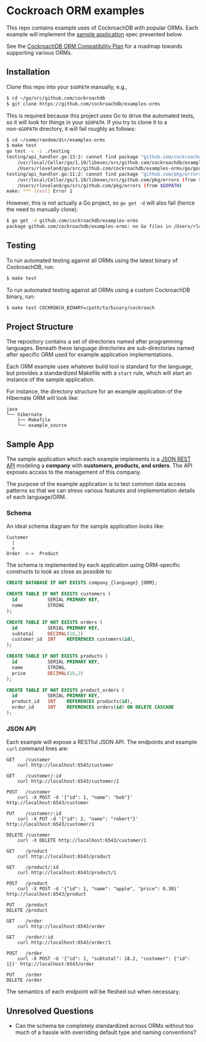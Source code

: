 # Cockroach ORM examples

This repo contains example uses of CockroachDB with popular ORMs.
Each example will implement the [sample application](#sample-app)
spec presented below.

See the [CockroachDB ORM Compatibility Plan](https://docs.google.com/a/cockroachlabs.com/spreadsheets/d/17A0EflPqI9yhargK0n4tSw2WogQuVc5YeK-VFmKvXHM/edit?usp=sharing)
for a roadmap towards supporting various ORMs.

## Installation

Clone this repo into your `$GOPATH` manually, e.g.,

```bash
$ cd ~/go/src/github.com/cockroachdb
$ git clone https://github.com/cockroachdb/examples-orms
```

This is required because this project uses Go to drive the automated tests, so it will look for things in your `$GOPATH`.  If you try to clone it to a non-`$GOPATH` directory, it will fail roughly as follows:

```bash
$ cd ~/some/random/dir/examples-orms
$ make test
go test -v -i ./testing
testing/api_handler.go:13:2: cannot find package "github.com/cockroachdb/examples-orms/go/gorm/model" in any of:
	/usr/local/Cellar/go/1.10/libexec/src/github.com/cockroachdb/examples-orms/go/gorm/model (from $GOROOT)
	/Users/rloveland/go/src/github.com/cockroachdb/examples-orms/go/gorm/model (from $GOPATH)
testing/api_handler.go:11:2: cannot find package "github.com/pkg/errors" in any of:
	/usr/local/Cellar/go/1.10/libexec/src/github.com/pkg/errors (from $GOROOT)
	/Users/rloveland/go/src/github.com/pkg/errors (from $GOPATH)
make: *** [test] Error 1
```

However, this is not actually a Go project, so `go get -d` will also fail (hence the need to manually clone).

```bash
$ go get -d github.com/cockroachdb/examples-orms
package github.com/cockroachdb/examples-orms: no Go files in /Users/rloveland/go/src/github.com/cockroachdb/examples-orms
```

## Testing

To run automated testing against all ORMs using the latest binary of CockroachDB, run:

```bash
$ make test
```

To run automated testing against all ORMs using a custom CockroachDB binary, run:

```bash
$ make test COCKROACH_BINARY=/path/to/binary/cockroach
```

## Project Structure

The repository contains a set of directories named after programming
languages. Beneath these language directories are sub-directories
named after specific ORM used for example application implementations.

Each ORM example uses whatever build tool is standard for the language,
but provides a standardized Makefile with a `start` rule, which will
start an instance of the sample application.

For instance, the directory structure for an example application of the
Hibernate ORM will look like:

```
java
└── hibernate
    ├── Makefile
    └── example_source
```

## Sample App

The sample application which each example implements is a [JSON REST API](#json-api)
modeling a **company** with **customers, products, and orders**. The API
exposes access to the management of this company.

The purpose of the example application is to test common data access patterns
so that we can stress various features and implementation details of each
language/ORM.

### Schema

An ideal schema diagram for the sample application looks like:

```
Customer
  |
  v
Order  <->  Product
```

The schema is implemented by each application using ORM-specific constructs to look as
close as possible to:

```sql
CREATE DATABASE IF NOT EXISTS company_{language}_{ORM};

CREATE TABLE IF NOT EXISTS customers (
  id           SERIAL PRIMARY KEY,
  name         STRING
);

CREATE TABLE IF NOT EXISTS orders (
  id           SERIAL PRIMARY KEY,
  subtotal     DECIMAL(18,2)
  customer_id  INT    REFERENCES customers(id),
);

CREATE TABLE IF NOT EXISTS products (
  id           SERIAL PRIMARY KEY,
  name         STRING,
  price        DECIMAL(18,2)
);

CREATE TABLE IF NOT EXISTS product_orders (
  id           SERIAL PRIMARY KEY,
  product_id   INT    REFERENCES products(id),
  order_id     INT    REFERENCES orders(id) ON DELETE CASCADE
);
```

### JSON API

Each example will expose a RESTful JSON API. The endpoints and example `curl`
command lines are:

```
GET    /customer
    curl http://localhost:6543/customer

GET    /customer/:id
    curl http://localhost:6543/customer/1

POST   /customer
    curl -X POST -d '{"id": 1, "name": "bob"}' http://localhost:6543/customer

PUT    /customer/:id
    curl -X PUT -d '{"id": 2, "name": "robert"}' http://localhost:6543/customer/1

DELETE /customer
    curl -X DELETE http://localhost:6543/customer/1

GET    /product
    curl http://localhost:6543/product

GET    /product/:id
    curl http://localhost:6543/product/1

POST   /product
    curl -X POST -d '{"id": 1, "name": "apple", "price": 0.30}' http://localhost:6543/product

PUT    /product
DELETE /product

GET    /order
    curl http://localhost:6543/order

GET    /order/:id
    curl http://localhost:6543/order/1

POST   /order
    curl -X POST -d '{"id": 1, "subtotal": 18.2, "customer": {"id": 1}}' http://localhost:6543/order

PUT    /order
DELETE /order
```

The semantics of each endpoint will be fleshed out when necessary.

## Unresolved Questions

- Can the schema be completely standardized across ORMs without too
  much of a hassle with overriding default type and naming conventions?
